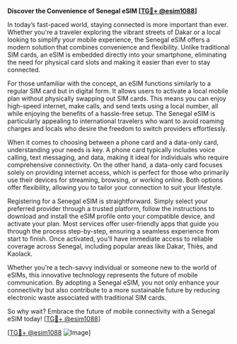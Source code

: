 **Discover the Convenience of Senegal eSIM [[TG💪+ @esim1088](https://t.me/s/esim1088)]**

In today’s fast-paced world, staying connected is more important than ever. Whether you're a traveler exploring the vibrant streets of Dakar or a local looking to simplify your mobile experience, the Senegal eSIM offers a modern solution that combines convenience and flexibility. Unlike traditional SIM cards, an eSIM is embedded directly into your smartphone, eliminating the need for physical card slots and making it easier than ever to stay connected.

For those unfamiliar with the concept, an eSIM functions similarly to a regular SIM card but in digital form. It allows users to activate a local mobile plan without physically swapping out SIM cards. This means you can enjoy high-speed internet, make calls, and send texts using a local number, all while enjoying the benefits of a hassle-free setup. The Senegal eSIM is particularly appealing to international travelers who want to avoid roaming charges and locals who desire the freedom to switch providers effortlessly.

When it comes to choosing between a phone card and a data-only card, understanding your needs is key. A phone card typically includes voice calling, text messaging, and data, making it ideal for individuals who require comprehensive connectivity. On the other hand, a data-only card focuses solely on providing internet access, which is perfect for those who primarily use their devices for streaming, browsing, or working online. Both options offer flexibility, allowing you to tailor your connection to suit your lifestyle.

Registering for a Senegal eSIM is straightforward. Simply select your preferred provider through a trusted platform, follow the instructions to download and install the eSIM profile onto your compatible device, and activate your plan. Most services offer user-friendly apps that guide you through the process step-by-step, ensuring a seamless experience from start to finish. Once activated, you’ll have immediate access to reliable coverage across Senegal, including popular areas like Dakar, Thiès, and Kaolack.

Whether you're a tech-savvy individual or someone new to the world of eSIMs, this innovative technology represents the future of mobile communication. By adopting a Senegal eSIM, you not only enhance your connectivity but also contribute to a more sustainable future by reducing electronic waste associated with traditional SIM cards.

So why wait? Embrace the future of mobile connectivity with a Senegal eSIM today! [[TG💪+ @esim1088](https://t.me/s/esim1088)]

[[TG💪+ @esim1088](https://t.me/s/esim1088) ![Image](https://i.postimg.cc/Y0z9fWf4/image.png)]